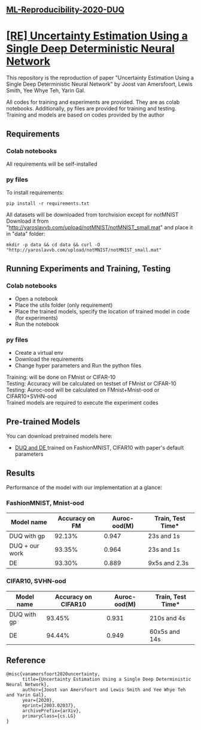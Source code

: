 ## [ML-Reproducibility-2020-DUQ](https://paperswithcode.com/rc2020)

# [ [RE] Uncertainty Estimation Using a Single Deep Deterministic Neural Network](https://arxiv.org/abs/2003.02037)

This repository is the reproduction of paper "Uncertainty Estimation Using a Single Deep Deterministic Neural Network" by Joost van Amersfoort, Lewis Smith, Yee Whye Teh, Yarin Gal. 


All codes for training and experiments are provided. They are as colab notebooks. Additionally, py files are provided for training and testing. Training and models are based on codes provided by the author <br>

## Requirements

### Colab notebooks
All requirements will be self-installed 

### py files

To install requirements:
```setup
pip install -r requirements.txt
```
All datasets will be downloaded from torchvision except for notMNIST <br>
Download it from "http://yaroslavvb.com/upload/notMNIST/notMNIST_small.mat" and place it in "data" folder:
```
mkdir -p data && cd data && curl -O "http://yaroslavvb.com/upload/notMNIST/notMNIST_small.mat"
```

## Running Experiments and Training, Testing

### Colab notebooks
* Open a notebook
* Place the utils folder (only requirement)
* Place the trained models, specify the location of trained model in code (for experiments)
* Run the notebook

### py files
* Create a virtual env
* Download the requirements
* Change hyper parameters and Run the python files


Training: will be done on FMnist or CIFAR-10 <br>
Testing: Accuracy will be calculated on testset of FMnist or CIFAR-10 <br>
Testing: Auroc-ood will be calculated on FMnist+Mnist-ood or CIFAR10+SVHN-ood <br>
Trained models are required to execute the experiment codes

## Pre-trained Models

You can download pretrained models here:

- [DUQ and DE ](https://drive.google.com/drive/folders/1WSmDiCDlnQT3oUmeLwsfydQDBGP3E6QY?usp=sharing) trained on FashionMNIST, CIFAR10 with paper's default parameters 


## Results

Performance of the model with our implementation at a glance:

### FashionMNIST, Mnist-ood

| Model name         | Accuracy on FM | Auroc-ood(M) | Train, Test Time*|
| ------------------ |--------------- | ------------ | ---------------- |
| DUQ with gp        |     92.13%     |     0.947    |   23s and 1s     |
| DUQ + our work     |     93.35%     |     0.964    |   23s and 1s     |
| DE                 |     93.30%     |     0.889    |   9x5s and 2.3s  |


### CIFAR10, SVHN-ood

| Model name         | Accuracy on CIFAR10 | Auroc-ood(M) | Train, Test Time*|
| ------------------ |-------------------- | ------------ | ---------------- |
| DUQ with gp        |       93.45%        |     0.931    |   210s and 4s    |
| DE                 |       94.44%        |     0.949    |   60x5s and 14s  |

## Reference
```
@misc{vanamersfoort2020uncertainty,
      title={Uncertainty Estimation Using a Single Deep Deterministic Neural Network}, 
      author={Joost van Amersfoort and Lewis Smith and Yee Whye Teh and Yarin Gal},
      year={2020},
      eprint={2003.02037},
      archivePrefix={arXiv},
      primaryClass={cs.LG}
}
```


